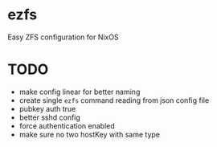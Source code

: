 # ezfs
Easy ZFS configuration for NixOS

# TODO
- make config linear for better naming
- create single `ezfs` command reading from json config file
- pubkey auth true
- better sshd config
- force authentication enabled
- make sure no two hostKey with same type
